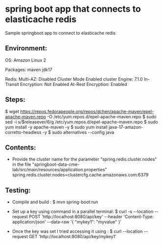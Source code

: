 # spring boot app that connects to elasticache redis
Sample springboot app to connect to elasticache redis

Environment:
------------
OS: Amazon Linux 2

Packages:
maven
jdk17

Redis:
Multi-AZ: Disabled
Cluster Mode Enabled cluster 
Engine: 7.1.0
In-Transit Encryption:	Not Enabled
At-Rest Encryption:	Enabled

Steps:
-----
$ wget https://repos.fedorapeople.org/repos/dchen/apache-maven/epel-apache-maven.repo -O /etc/yum.repos.d/epel-apache-maven.repo 
$ sudo sed -i s/\$releasever/6/g /etc/yum.repos.d/epel-apache-maven.repo
$ sudo yum install -y apache-maven -y
$ sudo yum install java-17-amazon-corretto-headless -y 
$ sudo alternatives --config java


Contents:
--------
- Provide the cluster name for the parameter "spring.redis.cluster.nodes" in the file "springboot-data-cme-lab/src/main/resources/application.properties"
spring.redis.cluster.nodes=clustercfg.cache.amazonaws.com:6379

Testing:
--------
- Compile and build : 
$ mvn spring-boot:run

- Set up a key using command in a parallel terminal: 
$ curl -s --location --request POST 'http://localhost:8080/api/key' --header 'Content-Type: application/json' --data-raw '{ "mykey1": "myvalue" }'

- Once the key was set I tried accessing it using : 
$ curl --location --request GET 'http://localhost:8080/api/key/mykey1'
